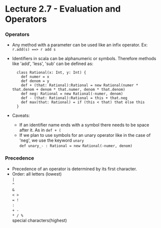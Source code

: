 # Lecture 2.7 - Evaluation and Operators

### Operators
+ Any method with a parameter can be used like an infix operator. Ex: `r.add(s) ==> r add s`
+ Identifiers in scala can be alphanumeric or symbols. Therefore methods like 'add', 'less', 'sub' can be defined as:

        class Rational(x: Int, y: Int) {
          def numer = x
          def denom = y
          def + (that: Rational):Rational = new Rational(numer * that.denom + denom * that.numer, denom * that.denom)
          def neg: Rational = new Rational(-numer, denom)
          def - (that: Rational):Rational = this + that.neg
          def max(that: Rational) = if (this < that) that else this
        }

+ Caveats:
    * If an identifier name ends with a symbol there needs to be space after it. As in `def + (`
    * If we plan to use symbols for an unary operator like in the case of 'neg', we use the keyword `unary`  
      `def unary_- : Rational = new Rational(-numer, denom)`

### Precedence
+ Precedence of an operator is determined by its first character.
+ Order:
    all letters (lowest)  
    `|`  
    `^`  
    `&`  
    `< >`  
    `= !`  
    `:`  
    `+ -`  
    `* / %`    
    special characters(highest)
